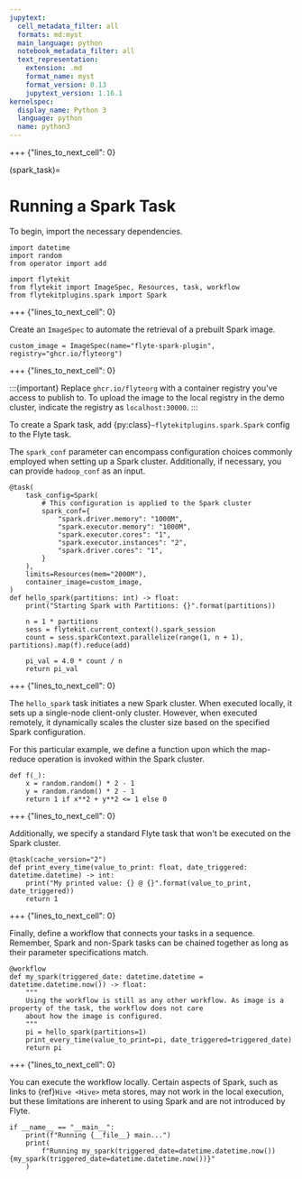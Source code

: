 ```yaml
---
jupytext:
  cell_metadata_filter: all
  formats: md:myst
  main_language: python
  notebook_metadata_filter: all
  text_representation:
    extension: .md
    format_name: myst
    format_version: 0.13
    jupytext_version: 1.16.1
kernelspec:
  display_name: Python 3
  language: python
  name: python3
---
```


+++ {"lines_to_next_cell": 0}

(spark_task)=

# Running a Spark Task

To begin, import the necessary dependencies.

```{code-cell}
import datetime
import random
from operator import add

import flytekit
from flytekit import ImageSpec, Resources, task, workflow
from flytekitplugins.spark import Spark
```

+++ {"lines_to_next_cell": 0}

Create an `ImageSpec` to automate the retrieval of a prebuilt Spark image.

```{code-cell}
custom_image = ImageSpec(name="flyte-spark-plugin", registry="ghcr.io/flyteorg")
```

+++ {"lines_to_next_cell": 0}

:::{important}
Replace `ghcr.io/flyteorg` with a container registry you've access to publish to.
To upload the image to the local registry in the demo cluster, indicate the registry as `localhost:30000`.
:::

To create a Spark task, add {py:class}`~flytekitplugins.spark.Spark` config to the Flyte task.

The `spark_conf` parameter can encompass configuration choices commonly employed when setting up a Spark cluster.
Additionally, if necessary, you can provide `hadoop_conf` as an input.

```{code-cell}
@task(
    task_config=Spark(
        # This configuration is applied to the Spark cluster
        spark_conf={
            "spark.driver.memory": "1000M",
            "spark.executor.memory": "1000M",
            "spark.executor.cores": "1",
            "spark.executor.instances": "2",
            "spark.driver.cores": "1",
        }
    ),
    limits=Resources(mem="2000M"),
    container_image=custom_image,
)
def hello_spark(partitions: int) -> float:
    print("Starting Spark with Partitions: {}".format(partitions))

    n = 1 * partitions
    sess = flytekit.current_context().spark_session
    count = sess.sparkContext.parallelize(range(1, n + 1), partitions).map(f).reduce(add)

    pi_val = 4.0 * count / n
    return pi_val
```

+++ {"lines_to_next_cell": 0}

The `hello_spark` task initiates a new Spark cluster.
When executed locally, it sets up a single-node client-only cluster.
However, when executed remotely, it dynamically scales the cluster size based on the specified Spark configuration.

For this particular example,
we define a function upon which the map-reduce operation is invoked within the Spark cluster.

```{code-cell}
def f(_):
    x = random.random() * 2 - 1
    y = random.random() * 2 - 1
    return 1 if x**2 + y**2 <= 1 else 0
```

+++ {"lines_to_next_cell": 0}

Additionally, we specify a standard Flyte task that won't be executed on the Spark cluster.

```{code-cell}
@task(cache_version="2")
def print_every_time(value_to_print: float, date_triggered: datetime.datetime) -> int:
    print("My printed value: {} @ {}".format(value_to_print, date_triggered))
    return 1
```

+++ {"lines_to_next_cell": 0}

Finally, define a workflow that connects your tasks in a sequence.
Remember, Spark and non-Spark tasks can be chained together as long as their parameter specifications match.

```{code-cell}
@workflow
def my_spark(triggered_date: datetime.datetime = datetime.datetime.now()) -> float:
    """
    Using the workflow is still as any other workflow. As image is a property of the task, the workflow does not care
    about how the image is configured.
    """
    pi = hello_spark(partitions=1)
    print_every_time(value_to_print=pi, date_triggered=triggered_date)
    return pi
```

+++ {"lines_to_next_cell": 0}

You can execute the workflow locally.
Certain aspects of Spark, such as links to {ref}`Hive <Hive>` meta stores, may not work in the local execution,
but these limitations are inherent to using Spark and are not introduced by Flyte.

```{code-cell}
if __name__ == "__main__":
    print(f"Running {__file__} main...")
    print(
        f"Running my_spark(triggered_date=datetime.datetime.now()) {my_spark(triggered_date=datetime.datetime.now())}"
    )
```
